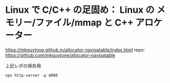 # Linux で C/C++ の足固め： Linux の メモリー/ファイル/mmap と C++ アロケーター

https://mkguytone.github.io/allocator-navigatable/index.html
repo: https://github.com/mkguytone/allocator-navigatable

上記レポの保存用

```shell
npx http-server -p 8080
```
